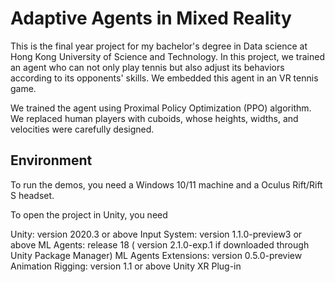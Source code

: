 # Adaptive Agents in Mixed Reality

This is the final year project for my bachelor's degree in Data science at Hong Kong University of Science and Technology. In this project, we trained an agent who can not only play tennis but also adjust its behaviors according to its opponents' skills. We embedded this agent in an VR tennis game.

We trained the agent using Proximal Policy Optimization (PPO) algorithm. We replaced human players with cuboids, whose heights, widths, and velocities were carefully designed. 

## Environment

To run the demos, you need a Windows 10/11 machine and a Oculus Rift/Rift S headset.

To open the project in Unity, you need

Unity: version 2020.3 or above
Input System: version 1.1.0-preview3 or above
ML Agents: release 18 ( version 2.1.0-exp.1 if downloaded through Unity Package Manager)
ML Agents Extensions: version 0.5.0-preview
Animation Rigging: version 1.1 or above
Unity XR Plug-in
